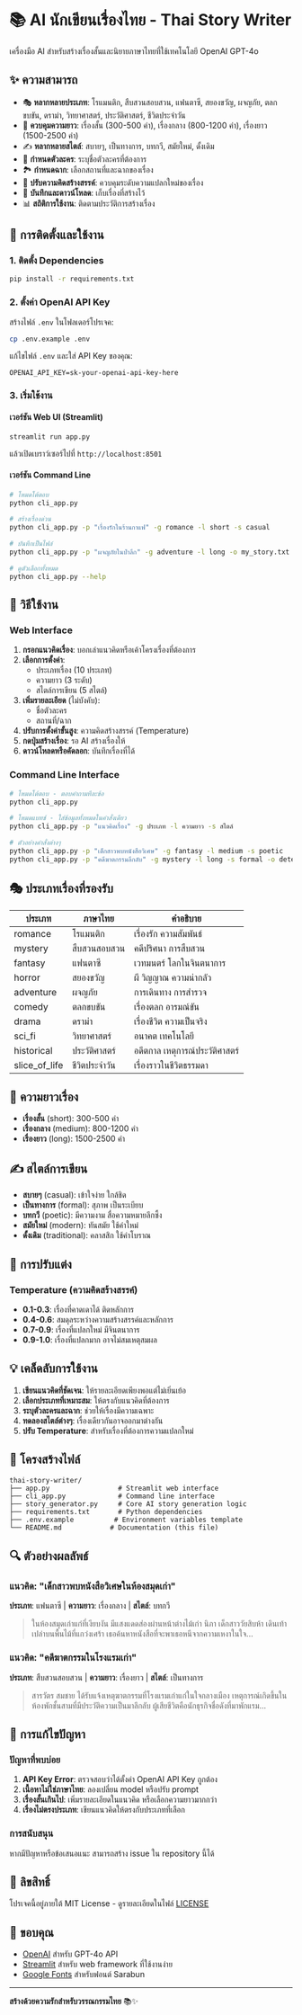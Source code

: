 # 📚 AI นักเขียนเรื่องไทย - Thai Story Writer

เครื่องมือ AI สำหรับสร้างเรื่องสั้นและนิยายภาษาไทยที่ใช้เทคโนโลยี OpenAI GPT-4o

## ✨ ความสามารถ

- 🎭 **หลากหลายประเภท**: โรแมนติก, สืบสวนสอบสวน, แฟนตาซี, สยองขวัญ, ผจญภัย, ตลกขบขัน, ดราม่า, วิทยาศาสตร์, ประวัติศาสตร์, ชีวิตประจำวัน
- 📏 **ควบคุมความยาว**: เรื่องสั้น (300-500 คำ), เรื่องกลาง (800-1200 คำ), เรื่องยาว (1500-2500 คำ)
- ✍️ **หลากหลายสไตล์**: สบายๆ, เป็นทางการ, บทกวี, สมัยใหม่, ดั้งเดิม
- 👥 **กำหนดตัวละคร**: ระบุชื่อตัวละครที่ต้องการ
- 🏞️ **กำหนดฉาก**: เลือกสถานที่และฉากของเรื่อง
- 🎨 **ปรับความคิดสร้างสรรค์**: ควบคุมระดับความแปลกใหม่ของเรื่อง
- 💾 **บันทึกและดาวน์โหลด**: เก็บเรื่องที่สร้างไว้
- 📊 **สถิติการใช้งาน**: ติดตามประวัติการสร้างเรื่อง

## 🚀 การติดตั้งและใช้งาน

### 1. ติดตั้ง Dependencies

```bash
pip install -r requirements.txt
```

### 2. ตั้งค่า OpenAI API Key

สร้างไฟล์ `.env` ในโฟลเดอร์โปรเจค:

```bash
cp .env.example .env
```

แก้ไขไฟล์ `.env` และใส่ API Key ของคุณ:

```
OPENAI_API_KEY=sk-your-openai-api-key-here
```

### 3. เริ่มใช้งาน

#### เวอร์ชัน Web UI (Streamlit)

```bash
streamlit run app.py
```

แล้วเปิดเบราว์เซอร์ไปที่ `http://localhost:8501`

#### เวอร์ชัน Command Line

```bash
# โหมดโต้ตอบ
python cli_app.py

# สร้างเรื่องด่วน
python cli_app.py -p "เรื่องรักในร้านกาแฟ" -g romance -l short -s casual

# บันทึกเป็นไฟล์
python cli_app.py -p "ผจญภัยในป่าลึก" -g adventure -l long -o my_story.txt

# ดูตัวเลือกทั้งหมด
python cli_app.py --help
```

## 📖 วิธีใช้งาน

### Web Interface

1. **กรอกแนวคิดเรื่อง**: บอกเล่าแนวคิดหรือเค้าโครงเรื่องที่ต้องการ
2. **เลือกการตั้งค่า**: 
   - ประเภทเรื่อง (10 ประเภท)
   - ความยาว (3 ระดับ)
   - สไตล์การเขียน (5 สไตล์)
3. **เพิ่มรายละเอียด** (ไม่บังคับ):
   - ชื่อตัวละคร
   - สถานที่/ฉาก
4. **ปรับการตั้งค่าขั้นสูง**: ความคิดสร้างสรรค์ (Temperature)
5. **กดปุ่มสร้างเรื่อง**: รอ AI สร้างเรื่องให้
6. **ดาวน์โหลดหรือคัดลอก**: บันทึกเรื่องที่ได้

### Command Line Interface

```bash
# โหมดโต้ตอบ - ตอบคำถามทีละข้อ
python cli_app.py

# โหมดแบทช์ - ใส่ข้อมูลทั้งหมดในคำสั่งเดียว
python cli_app.py -p "แนวคิดเรื่อง" -g ประเภท -l ความยาว -s สไตล์

# ตัวอย่างคำสั่งต่างๆ
python cli_app.py -p "เด็กสาวพบหนังสือวิเศษ" -g fantasy -l medium -s poetic
python cli_app.py -p "คดีฆาตกรรมลึกลับ" -g mystery -l long -s formal -o detective_story.txt
```

## 🎭 ประเภทเรื่องที่รองรับ

| ประเภท | ภาษาไทย | คำอธิบาย |
|--------|---------|----------|
| romance | โรแมนติก | เรื่องรัก ความสัมพันธ์ |
| mystery | สืบสวนสอบสวน | คดีปริศนา การสืบสวน |
| fantasy | แฟนตาซี | เวทมนตร์ โลกในจินตนาการ |
| horror | สยองขวัญ | ผี วิญญาณ ความน่ากลัว |
| adventure | ผจญภัย | การเดินทาง การสำรวจ |
| comedy | ตลกขบขัน | เรื่องตลก อารมณ์ขัน |
| drama | ดราม่า | เรื่องชีวิต ความเป็นจริง |
| sci_fi | วิทยาศาสตร์ | อนาคต เทคโนโลยี |
| historical | ประวัติศาสตร์ | อดีตกาล เหตุการณ์ประวัติศาสตร์ |
| slice_of_life | ชีวิตประจำวัน | เรื่องราวในชีวิตธรรมดา |

## 📏 ความยาวเรื่อง

- **เรื่องสั้น** (short): 300-500 คำ
- **เรื่องกลาง** (medium): 800-1200 คำ  
- **เรื่องยาว** (long): 1500-2500 คำ

## ✍️ สไตล์การเขียน

- **สบายๆ** (casual): เข้าใจง่าย ใกล้ชิด
- **เป็นทางการ** (formal): สุภาพ เป็นระเบียบ
- **บทกวี** (poetic): มีความงาม สื่อความหมายลึกซึ้ง
- **สมัยใหม่** (modern): ทันสมัย ใช้คำใหม่
- **ดั้งเดิม** (traditional): คลาสสิก ใช้คำโบราณ

## 🔧 การปรับแต่ง

### Temperature (ความคิดสร้างสรรค์)
- **0.1-0.3**: เรื่องที่คาดเดาได้ ติดหลักการ
- **0.4-0.6**: สมดุลระหว่างความสร้างสรรค์และหลักการ
- **0.7-0.9**: เรื่องที่แปลกใหม่ มีจินตนาการ
- **0.9-1.0**: เรื่องที่แปลกมาก อาจไม่สมเหตุสมผล

## 💡 เคล็ดลับการใช้งาน

1. **เขียนแนวคิดที่ชัดเจน**: ให้รายละเอียดเพียงพอแต่ไม่เยิ่นเย้อ
2. **เลือกประเภทที่เหมาะสม**: ให้ตรงกับแนวคิดที่ต้องการ
3. **ระบุตัวละครและฉาก**: ช่วยให้เรื่องมีความเฉพาะ
4. **ทดลองสไตล์ต่างๆ**: เรื่องเดียวกันอาจออกมาต่างกัน
5. **ปรับ Temperature**: สำหรับเรื่องที่ต้องการความแปลกใหม่

## 📁 โครงสร้างไฟล์

```
thai-story-writer/
├── app.py                 # Streamlit web interface
├── cli_app.py             # Command line interface  
├── story_generator.py     # Core AI story generation logic
├── requirements.txt       # Python dependencies
├── .env.example          # Environment variables template
└── README.md            # Documentation (this file)
```

## 🔍 ตัวอย่างผลลัพธ์

### แนวคิด: "เด็กสาวพบหนังสือวิเศษในห้องสมุดเก่า"
**ประเภท**: แฟนตาซี | **ความยาว**: เรื่องกลาง | **สไตล์**: บทกวี

> ในห้องสมุดเก่าแก่ที่เงียบงัน มีแสงแดดส่องผ่านหน้าต่างไม้เก่า นิภา เด็กสาววัยสิบห้า เดินเท้าเปล่าบนพื้นไม้ที่แกว่งเศร้า เธอค้นหาหนังสือที่จะพาเธอหนีจากความเหงาในใจ...

### แนวคิด: "คดีฆาตกรรมในโรงแรมเก่า"
**ประเภท**: สืบสวนสอบสวน | **ความยาว**: เรื่องยาว | **สไตล์**: เป็นทางการ

> สารวัตร สมชาย ได้รับแจ้งเหตุฆาตกรรมที่โรงแรมเก่าแก่ในใจกลางเมือง เหตุการณ์เกิดขึ้นในห้องพักชั้นสามที่มีประวัติความเป็นมาลึกลับ ผู้เสียชีวิตคือนักธุรกิจชื่อดังที่มาพักแรม...

## 🐛 การแก้ไขปัญหา

### ปัญหาที่พบบ่อย

1. **API Key Error**: ตรวจสอบว่าได้ตั้งค่า OpenAI API Key ถูกต้อง
2. **เนื้อหาไม่ใช่ภาษาไทย**: ลองเปลี่ยน model หรือปรับ prompt
3. **เรื่องสั้นเกินไป**: เพิ่มรายละเอียดในแนวคิด หรือเลือกความยาวมากกว่า
4. **เรื่องไม่ตรงประเภท**: เขียนแนวคิดให้ตรงกับประเภทที่เลือก

### การสนับสนุน

หากมีปัญหาหรือข้อเสนอแนะ สามารถสร้าง issue ใน repository นี้ได้

## 📄 ลิขสิทธิ์

โปรเจคนี้อยู่ภายใต้ MIT License - ดูรายละเอียดในไฟล์ [LICENSE](LICENSE)

## 🙏 ขอบคุณ

- [OpenAI](https://openai.com/) สำหรับ GPT-4o API
- [Streamlit](https://streamlit.io/) สำหรับ web framework ที่ใช้งานง่าย
- [Google Fonts](https://fonts.google.com/) สำหรับฟอนต์ Sarabun

---

**สร้างด้วยความรักสำหรับวรรณกรรมไทย** 📚✨